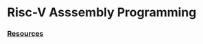 # Risc-V Asssembly Programming

### [Resources](https://github.com/Joe-Degs/riscv/tree/master/projects#resources)
